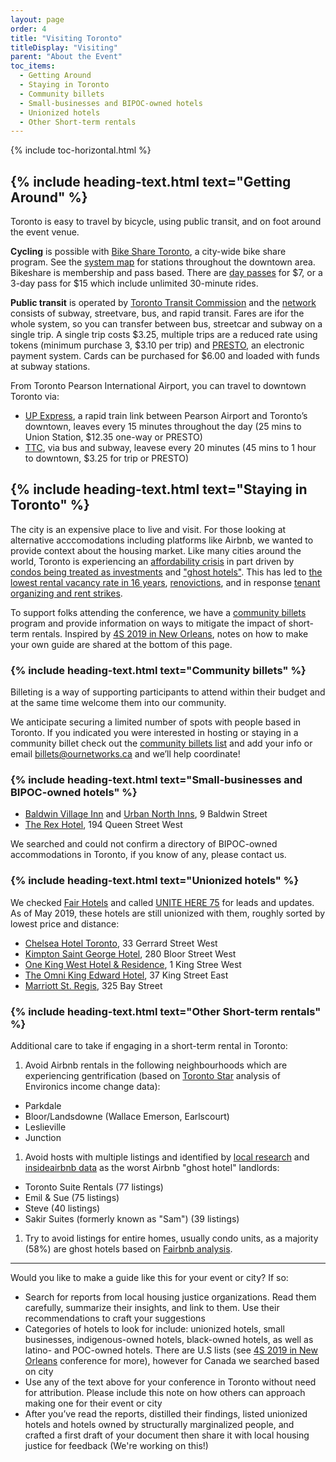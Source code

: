 ```yaml
---
layout: page
order: 4
title: "Visiting Toronto"
titleDisplay: "Visiting"
parent: "About the Event"
toc_items:
  - Getting Around
  - Staying in Toronto
  - Community billets
  - Small-businesses and BIPOC-owned hotels
  - Unionized hotels
  - Other Short-term rentals
---
```

{% include toc-horizontal.html %}
  
## {% include heading-text.html text="Getting Around" %}

Toronto is easy to travel by bicycle, using public transit, and on foot around the event venue.

**Cycling** is possible with [Bike Share Toronto](https://bikesharetoronto.com/), a city-wide bike share program. See the [system map](https://bikesharetoronto.com/system-map/) for stations throughout the downtown area. Bikeshare is membership and pass based. There are [day passes](https://bikesharetoronto.com/pricing/) for $7, or a 3-day pass for $15 which include unlimited 30-minute rides.
 
**Public transit** is operated by [Toronto Transit Commission](http://www.ttc.ca/) and the [network](http://www.ttc.ca/Routes/General_Information/Maps/index.jsp) consists of subway, streetvare, bus, and rapid transit. Fares are ifor the whole system, so you can transfer between bus, streetcar and subway on a single trip. A single trip costs $3.25, multiple trips are a reduced rate using tokens (minimum purchase 3, $3.10 per trip) and [PRESTO](https://www.prestocard.ca/en/about/presto-on-the-ttc), an electronic payment system. Cards can be purchased for $6.00 and loaded with funds at subway stations. 

From Toronto Pearson International Airport, you can travel to downtown Toronto via:

- [UP Express](https://www.upexpress.com/Tickets/Tickets), a rapid train link between Pearson Airport and Toronto’s downtown, leaves every 15 minutes throughout the day (25 mins to Union Station, $12.35 one-way or PRESTO)
- [TTC](http://www.ttc.ca/Fares_and_passes/index.jsp), via bus and subway, leavese every 20 minutes (45 mins to 1 hour to downtown, $3.25 for trip or PRESTO)

## {% include heading-text.html text="Staying in Toronto" %}

The city is an expensive place to live and visit. For those looking at alternative acccomodations including platforms like Airbnb, we wanted to provide context about the housing market. Like many cities around the world, Toronto is experiencing an [affordability crisis](https://www.blogto.com/city/2019/03/report-housing-affordability-crisis-toronto/) in part driven by [condos being treated as investments](https://www.theguardian.com/world/2019/jul/07/toronto-housing-owner-occupied-canada-affordability) and ["ghost hotels"](https://www.thestar.com/opinion/star-columnists/2017/12/01/haunted-by-the-rise-of-ghost-hotels.html). This has led to [the lowest rental vacancy rate in 16 years](https://www.thestar.com/news/gta/2017/11/28/rental-vacancy-rates-lowest-in-16-years.html), [renovictions](https://nowtoronto.com/news/renovicted-toronto-rental-housing/), and in response [tenant organizing and rent strikes](http://parkdaleorganize.ca/).

To support folks attending the conference, we have a [community billets](#community-billets) program and provide information on ways to mitigate the impact of short-term rentals. Inspired by [4S 2019 in New Orleans](https://www.4s2019.org/accommodation/), notes on how to make your own guide are shared at the bottom of this page.

### {% include heading-text.html text="Community billets" %}

Billeting is a way of supporting participants to attend within their budget and at the same time welcome them into our community. 

We anticipate securing a limited number of spots with people based in Toronto. If you indicated you were interested in hosting or staying in a community billet check out the [community billets list](https://ethercalc.org/s0r2i3dsfznl) and add your info or email [billets@ournetworks.ca](mailto:billets@ournetworks.ca) and we’ll help coordinate!

### {% include heading-text.html text="Small-businesses and BIPOC-owned hotels" %}

- [Baldwin Village Inn](https://www.urbannorthinns.com/baldwin-village-inn/) and [Urban North Inns](https://www.urbannorthinns.com/), 9 Baldwin Street
- [The Rex Hotel](https://therex.ca/hotel/), 194 Queen Street West

We searched and could not confirm a directory of BIPOC-owned accommodations in Toronto, if you know of any, please contact us. 

### {% include heading-text.html text="Unionized hotels" %}

We checked [Fair Hotels](https://www.fairhotel.org/) and called [UNITE HERE 75](https://www.uniteherelocal75.org/) for leads and updates. As of May 2019, these hotels are still unionized with them, roughly sorted by lowest price and distance:

- [Chelsea Hotel Toronto](http://www.chelseatoronto.com/en/), 33 Gerrard Street West
- [Kimpton Saint George Hotel](https://www.kimptonsaintgeorge.com/), 280 Bloor Street West
- [One King West Hotel & Residence](https://www.onekingwest.com/), 1 King Stree West
- [The Omni King Edward Hotel](https://www.guestreservations.com/the-omni-king-edward-hotel/booking), 37 King Street East
- [Marriott St. Regis](https://www.marriott.com/hotels/travel/yyzxr-the-st-regis-toronto/), 325 Bay Street

### {% include heading-text.html text="Other Short-term rentals" %}

Additional care to take if engaging in a short-term rental in Toronto:

1. Avoid Airbnb rentals in the following neighbourhoods which are experiencing gentrification (based on [Toronto Star](https://www.thestar.com/news/gta/2016/09/13/the-hidden-pockets-in-toronto-where-gentrification-is-really-happening.html) analysis of Environics income change data):
  - Parkdale
  - Bloor/Landsdowne (Wallace Emerson, Earlscourt)
  - Leslieville
  - Junction
1. Avoid hosts with multiple listings and identified by [local research](https://www.thestar.com/news/investigations/2019/04/22/a-real-estate-entrepreneur-a-phd-graduate-a-former-trader-these-are-some-key-players-in-torontos-short-term-rental-market.html) and [insideairbnb data](http://insideairbnb.com/toronto/?neighbourhood=&filterEntireHomes=true&filterHighlyAvailable=false&filterRecentReviews=false&filterMultiListings=true) as the worst Airbnb "ghost hotel" landlords:
  - Toronto Suite Rentals (77 listings)
  - Emil & Sue (75 listings)
  - Steve (40 listings)
  - Sakir Suites (formerly known as "Sam") (39 listings)
1. Try to avoid listings for entire homes, usually condo units, as a majority (58%) are ghost hotels based on [Fairbnb analysis](http://fairbnb.ca/wp-content/uploads/2019/01/Final_Fairbnb-Update-Report_Jan_9_2019.pdf).

---

Would you like to make a guide like this for your event or city? If so:

- Search for reports from local housing justice organizations. Read them carefully, summarize their insights, and link to them. Use their recommendations to craft your suggestions
- Categories of hotels to look for include: unionized hotels, small businesses, indigenous-owned hotels, black-owned hotels, as well as latino- and POC-owned hotels. There are U.S lists (see [4S 2019 in New Orleans](https://www.4s2019.org/accommodation/) conference for more), however for Canada we searched based on city
- Use any of the text above for your conference in Toronto without need for attribution. Please include this note on how others can approach making one for their event or city
- After you’ve read the reports, distilled their findings, listed unionized hotels and hotels owned by structurally marginalized people, and crafted a first draft of your document then share it with local housing justice for feedback (We're working on this!)
